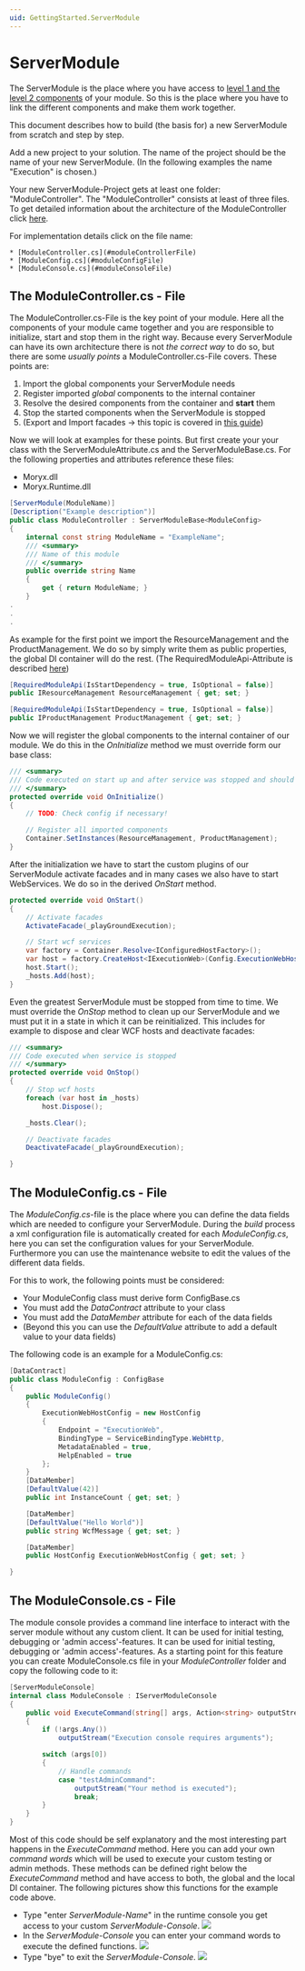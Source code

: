 ```yaml
---
uid: GettingStarted.ServerModule
---
```

# ServerModule

The ServerModule is the place where you have access to [level 1 and the level 2 components](xref:ComponentComposition) of your module.
So this is the place where you have to link the different components and make them work together.

This document describes how to build (the basis for) a new ServerModule from scratch and step by step.

Add a new project to your solution. The name of the project should be the name of your new ServerModule. (In the following examples the name "Execution" is chosen.)

Your new ServerModule-Project gets at least one folder: "ModuleController". The "ModuleController" consists at least of three files. To get detailed information about the architecture of the ModuleController click [here](xref:ComponentComposition#runtime-ServerModuleArchitecture). 

For implementation details click on the file name:

    * [ModuleController.cs](#moduleControllerFile)
    * [ModuleConfig.cs](#moduleConfigFile)
    * [ModuleConsole.cs](#moduleConsoleFile)

## The ModuleController.cs - File <a id="moduleControllerFile" />

The ModuleController.cs-File is the key point of your module. Here all the components of your module came together and you are responsible to initialize, start and stop them in the right way. Because every ServerModule can have its own architecture there is not _the correct way_ to do so, but there are some _usually points_ a ModuleController.cs-File covers. These points are:

1. Import the global components your ServerModule needs
2. Register imported _global_ components to the internal container
3. Resolve the desired components from the container and **start** them
4. Stop the started components when the ServerModule is stopped
5. (Export and Import facades -> this topic is covered in [this guide](xref:FacadeGuide))

Now we will look at examples for these points. But first create your your class with the ServerModuleAttribute.cs and the ServerModuleBase.cs.
For the following properties and attributes reference these files:

* Moryx.dll
* Moryx.Runtime.dll

````cs
[ServerModule(ModuleName)]
[Description("Example description")]
public class ModuleController : ServerModuleBase<ModuleConfig>
{
    internal const string ModuleName = "ExampleName";
    /// <summary>
    /// Name of this module
    /// </summary>
    public override string Name
    {
        get { return ModuleName; }
    }
.
.
.   
````

As example for the first point we import the ResourceManagement and the ProductManagement. We do so by simply write them as public properties, the global DI container will do the rest. (The RequiredModuleApi-Attribute is described [here](xref:FacadeGuide))

````cs
[RequiredModuleApi(IsStartDependency = true, IsOptional = false)]
public IResourceManagement ResourceManagement { get; set; }

[RequiredModuleApi(IsStartDependency = true, IsOptional = false)]
public IProductManagement ProductManagement { get; set; }
````

Now we will register the global components to the internal container of our module. We do this in the _OnInitialize_ method we must override form our base class:

````cs
/// <summary>
/// Code executed on start up and after service was stopped and should be started again
/// </summary>
protected override void OnInitialize()
{
    // TODO: Check config if necessary!

    // Register all imported components
    Container.SetInstances(ResourceManagement, ProductManagement);
}
````

After the initialization we have to start the custom plugins of our ServerModule activate facades and in many cases we also have to start WebServices. We do so in the derived _OnStart_ method.

````cs
protected override void OnStart()
{
    // Activate facades
    ActivateFacade(_playGroundExecution);

    // Start wcf services
    var factory = Container.Resolve<IConfiguredHostFactory>();
    var host = factory.CreateHost<IExecutionWeb>(Config.ExecutionWebHostConfig);
    host.Start();
    _hosts.Add(host);
}
````

Even the greatest ServerModule must be stopped from time to time. We must override the _OnStop_ method to clean up our ServerModule and we must put it in a state in which it can be reinitialized. This includes for example to dispose and clear WCF hosts and deactivate facades: 

````cs
/// <summary>
/// Code executed when service is stopped
/// </summary>
protected override void OnStop()
{
    // Stop wcf hosts 
    foreach (var host in _hosts)
        host.Dispose();

    _hosts.Clear();

    // Deactivate facades
    DeactivateFacade(_playGroundExecution);

}
````

## The ModuleConfig.cs - File <a id="moduleConfigFile" />

The _ModuleConfig.cs_-file is the place where you can define the data fields which are needed to configure your ServerModule. During the _build_ process a xml configuration file is automatically created for each _ModuleConfig.cs_, here you can set the configuration values for your ServerModule. Furthermore you can use the maintenance website to edit the values of the different data fields.

For this to work, the following points must be considered:

* Your ModuleConfig class must derive form ConfigBase.cs
* You must add the _DataContract_ attribute to your class
* You must add the _DataMember_ attribute for each of the data fields
* (Beyond this you can use the _DefaultValue_ attribute to add a default value to your data fields)

The following code is an example for a ModuleConfig.cs:

````cs
[DataContract]
public class ModuleConfig : ConfigBase
{
    public ModuleConfig()
    {
        ExecutionWebHostConfig = new HostConfig
        {
            Endpoint = "ExecutionWeb",
            BindingType = ServiceBindingType.WebHttp,
            MetadataEnabled = true,
            HelpEnabled = true
        };
    }
    [DataMember]
    [DefaultValue(42)]
    public int InstanceCount { get; set; }

    [DataMember]
    [DefaultValue("Hello World")]
    public string WcfMessage { get; set; }

    [DataMember]
    public HostConfig ExecutionWebHostConfig { get; set; }

}
````

## The ModuleConsole.cs - File <a id="moduleConsoleFile" />

The module console provides a command line interface to interact with the server module without any custom client. It can be used for initial testing, debugging or 'admin access'-features. It can be used for initial testing, debugging or 'admin access'-features. As a starting point for this feature you can create ModuleConsole.cs file in your _ModuleController_ folder and copy the following code to it:

````cs
[ServerModuleConsole]
internal class ModuleConsole : IServerModuleConsole
{
    public void ExecuteCommand(string[] args, Action<string> outputStream)
    {
        if (!args.Any())
            outputStream("Execution console requires arguments");

        switch (args[0])
        {
            // Handle commands
            case "testAdminCommand":
                outputStream("Your method is executed");
                break;
        }
    }
}
````

Most of this code should be self explanatory and the most interesting part happens in the _ExecuteCommand_ method. Here you can add your own _command words_ which will be used to execute your custom testing or admin methods. These methods can be defined right below the _ExecuteCommand_ method and have access to both, the global and the local DI container. The following pictures show this functions for the example code above.

* Type "enter _ServerModule-Name_" in the runtime console you get access to your custom _ServerModule-Console_.
![](images/enterServerModule.png)
* In the _ServerModule-Console_ you can enter your command words to execute the defined functions.
![](images/executeServerModuleCommand.png)
* Type "bye" to exit the _ServerModule-Console_.
![](images/exitServerModuleConsole.png)